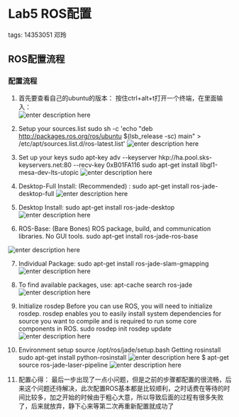 # Lab5 ROS配置
tags: 14353051 邓玲


## ROS配置流程

### 配置流程
1.	首先要查看自己的ubuntu的版本：
按住ctrl+alt+t打开一个终端，在里面输入：  
![enter description here][1]

2. Setup your sources.list
 sudo sh -c 'echo "deb http://packages.ros.org/ros/ubuntu $(lsb_release -sc) main" > /etc/apt/sources.list.d/ros-latest.list'
 ![enter description here][2]

3. Set up your keys
  sudo apt-key adv --keyserver hkp://ha.pool.sks-keyservers.net:80 --recv-key 0xB01FA116
  sudo apt-get install libgl1-mesa-dev-lts-utopic
  ![enter description here][3]

4.  Desktop-Full Install: (Recommended) : 
 sudo apt-get install ros-jade-desktop-full
 ![enter description here][4]

5. Desktop Install:
 sudo apt-get install ros-jade-desktop
 ![enter description here][5]

6. ROS-Base: (Bare Bones) ROS package, build, and communication libraries. No GUI tools. 
 sudo apt-get install ros-jade-ros-base

 ![enter description here][6]

7. Individual Package:
 sudo apt-get install ros-jade-slam-gmapping
 ![enter description here][7]

8. To find available packages, use: 
 apt-cache search ros-jade
 ![enter description here][8]

9. Initialize rosdep
 Before you can use ROS, you will need to initialize rosdep. rosdep enables you to easily install system dependencies for source you want to compile and is required to run some core components in ROS. 
 sudo rosdep init
 rosdep update
 ![enter description here][9]

10. Environment setup
 source /opt/ros/jade/setup.bash
 Getting rosinstall
 sudo apt-get install python-rosinstall
 ![enter description here][10]
 $ apt-get source ros-jade-laser-pipeline
 ![enter description here][11]
 
11. 配置心得：
     最后一步出现了一点小问题，但是之前的步骤都配置的很流畅，后来这个问题还待解决，此次配置ROS基本都是比较顺利，之时话费在等待的时间比较多，加之开始的时候由于粗心大意，所以导致后面的过程有很多失败了，后来就放弃，静下心来等第二次再重新配置就成功了


  [1]: http://7xrn7f.com1.z0.glb.clouddn.com/16-11-7/6667840.jpg
  [2]: http://7xrn7f.com1.z0.glb.clouddn.com/16-11-7/84820975.jpg
  [3]: http://7xrn7f.com1.z0.glb.clouddn.com/16-11-7/84820975.jpg
  [4]: http://7xrn7f.com1.z0.glb.clouddn.com/16-11-7/16993558.jpg
  [5]: http://7xrn7f.com1.z0.glb.clouddn.com/16-11-7/8925013.jpg
  [6]: http://7xrn7f.com1.z0.glb.clouddn.com/16-11-7/61338893.jpg
  [7]: http://7xrn7f.com1.z0.glb.clouddn.com/16-11-7/50982846.jpg
  [8]: http://7xrn7f.com1.z0.glb.clouddn.com/16-11-7/61395617.jpg
  [9]: http://7xrn7f.com1.z0.glb.clouddn.com/16-11-7/3841229.jpg
  [10]: http://7xrn7f.com1.z0.glb.clouddn.com/16-11-7/2435380.jpg
  [11]: http://7xrn7f.com1.z0.glb.clouddn.com/16-11-7/20749732.jpg
